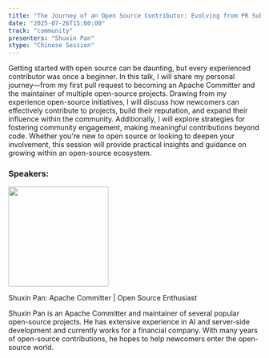 ```yaml
---
title: "The Journey of an Open Source Contributor: Evolving from PR Submissions to Project Maintenance"
date: "2025-07-26T15:00:00"
track: "community"
presenters: "Shuxin Pan"
stype: "Chinese Session"
---
```


Getting started with open source can be daunting, but every experienced contributor was once a beginner. In this talk, I will share my personal journey—from my first pull request to becoming an Apache Committer and the maintainer of multiple open-source projects. Drawing from my experience open-source initiatives, I will discuss how newcomers can effectively contribute to projects, build their reputation, and expand their influence within the community. Additionally, I will explore strategies for fostering community engagement, making meaningful contributions beyond code. Whether you're new to open source or looking to deepen your involvement, this session will provide practical insights and guidance on growing within an open-source ecosystem.

### Speakers:


<img src="https://sessionize.com/image/6fb0-400o400o1-PEobn7xbiQsRk7JmKQ6i9W.jpg" width="200" /><br/>

Shuxin Pan: Apache Committer | Open Source Enthusiast

Shuxin Pan is an Apache Committer and maintainer of several popular open-source projects. He has extensive experience in AI and server-side development and currently works for a financial company. With many years of open-source contributions, he hopes to help newcomers enter the open-source world.